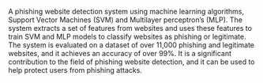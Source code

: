 A phishing website detection system using machine learning 
algorithms, Support Vector Machines (SVM) and Multilayer perceptron’s (MLP). 
The system extracts a set of features from websites and uses these features to train 
SVM and MLP models to classify websites as phishing or legitimate. The system is 
evaluated on a dataset of over 11,000 phishing and legitimate websites, and it 
achieves an accuracy of over 99%. It is a significant contribution to the field of 
phishing website detection, and it can be used to help protect users from phishing 
attacks.
